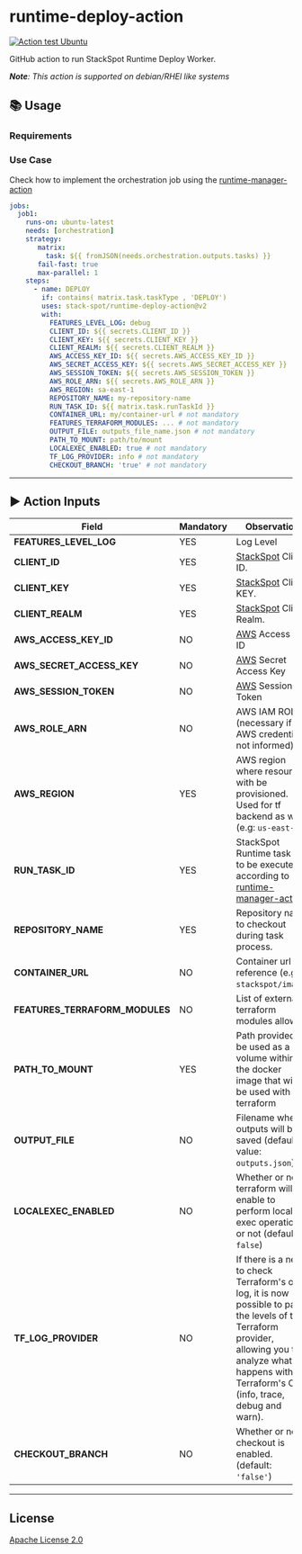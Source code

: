 # runtime-deploy-action

[![Action test Ubuntu](https://github.com/stack-spot/runtime-github-action-ping/actions/workflows/action-test-ubuntu.yaml/badge.svg)](https://github.com/stack-spot/runtime-github-action-ping/actions/workflows/action-test-ubuntu.yaml)

GitHub action to run StackSpot Runtime Deploy Worker.

_**Note**: This action is supported on debian/RHEl like systems_

## 📚 Usage

### Requirements

### Use Case

Check how to implement the orchestration job using the [runtime-manager-action](https://github.com/stack-spot/runtime-manager-action)

```yaml
jobs:
  job1:
    runs-on: ubuntu-latest
    needs: [orchestration]
    strategy:
       matrix:
         task: ${{ fromJSON(needs.orchestration.outputs.tasks) }}
       fail-fast: true
       max-parallel: 1
    steps:
      - name: DEPLOY
        if: contains( matrix.task.taskType , 'DEPLOY')
        uses: stack-spot/runtime-deploy-action@v2
        with:
          FEATURES_LEVEL_LOG: debug
          CLIENT_ID: ${{ secrets.CLIENT_ID }}
          CLIENT_KEY: ${{ secrets.CLIENT_KEY }}
          CLIENT_REALM: ${{ secrets.CLIENT_REALM }}
          AWS_ACCESS_KEY_ID: ${{ secrets.AWS_ACCESS_KEY_ID }}
          AWS_SECRET_ACCESS_KEY: ${{ secrets.AWS_SECRET_ACCESS_KEY }}
          AWS_SESSION_TOKEN: ${{ secrets.AWS_SESSION_TOKEN }}
          AWS_ROLE_ARN: ${{ secrets.AWS_ROLE_ARN }}
          AWS_REGION: sa-east-1
          REPOSITORY_NAME: my-repository-name 
          RUN_TASK_ID: ${{ matrix.task.runTaskId }}
          CONTAINER_URL: my/container-url # not mandatory
          FEATURES_TERRAFORM_MODULES: ... # not mandatory
          OUTPUT_FILE: outputs_file_name.json # not mandatory
          PATH_TO_MOUNT: path/to/mount
          LOCALEXEC_ENABLED: true # not mandatory
          TF_LOG_PROVIDER: info # not mandatory
          CHECKOUT_BRANCH: 'true' # not mandatory
```

* * *

## ▶️ Action Inputs

Field | Mandatory | Observation
------------ | ------------  | -------------
**FEATURES_LEVEL_LOG** | YES | Log Level
**CLIENT_ID** | YES | [StackSpot](https://stackspot.com/en/settings/access-token) Client ID.
**CLIENT_KEY** | YES | [StackSpot](https://stackspot.com/en/settings/access-token) Client KEY.
**CLIENT_REALM** | YES | [StackSpot](https://stackspot.com/en/settings/access-token) Client Realm.
**AWS_ACCESS_KEY_ID** | NO | [AWS](https://docs.aws.amazon.com/cli/latest/userguide/cli-configure-envvars.html) Access Key ID
**AWS_SECRET_ACCESS_KEY** | NO | [AWS](https://docs.aws.amazon.com/cli/latest/userguide/cli-configure-envvars.html) Secret Access Key
**AWS_SESSION_TOKEN** | NO | [AWS](https://docs.aws.amazon.com/cli/latest/userguide/cli-configure-envvars.html) Session Token
**AWS_ROLE_ARN** | NO | AWS IAM ROLE (necessary if AWS credentials not informed)
**AWS_REGION** | YES | AWS region where resources with be provisioned. Used for tf backend as well (e.g: `us-east-1`).
**RUN_TASK_ID** | YES | StackSpot Runtime task id to be executed, according to [runtime-manager-action](https://github.com/stack-spot/runtime-manager-action).
**REPOSITORY_NAME** | YES | Repository name to checkout during task process.
**CONTAINER_URL** | NO | Container url reference (e.g `stackspot/image`)
**FEATURES_TERRAFORM_MODULES** | NO | List of external terraform modules allowed
**PATH_TO_MOUNT** | YES | Path provided to be used as a volume within the docker image that will be used with terraform
**OUTPUT_FILE** | NO | Filename where outputs will be saved (default value: `outputs.json`)
**LOCALEXEC_ENABLED** | NO | Whether or not terraform will be enable to perform local exec operations or not (default: `false`)
**TF_LOG_PROVIDER** | NO | If there is a need to check Terraform's own log, it is now possible to pass the levels of the Terraform provider, allowing you to analyze what happens within Terraform's CLI (info, trace, debug and warn).
**CHECKOUT_BRANCH** | NO  | Whether or not checkout is enabled. (default: `'false'`)

* * *

## License

[Apache License 2.0](https://github.com/stack-spot/runtime-github-action-deploy/blob/main/LICENSE)
